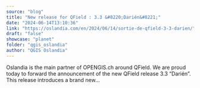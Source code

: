 ```yaml
---
source: "blog"
title: "New release for QField : 3.3 &#8220;Darién&#8221;"
date: "2024-06-14T13:10:36"
link: "https://oslandia.com/en/2024/06/14/sortie-de-qfield-3-3-darien/"
draft: "false"
showcase: "planet"
folder: "qgis_oslandia"
author: "QGIS Oslandia"
---
```


Oslandia is the main partner of OPENGIS.ch around QField. We are proud today to forward the announcement of the new QField release 3.3 &#8220;Darién&#8221;. This release introduces a brand new...

